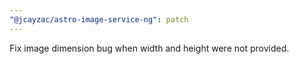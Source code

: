```yaml
---
"@jcayzac/astro-image-service-ng": patch
---
```


Fix image dimension bug when width and height were not provided.
